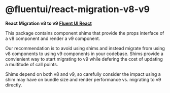 # @fluentui/react-migration-v8-v9

**React Migration v8 to v9 [Fluent UI React](https://react.fluentui.dev/)**

This package contains component shims that provide the props interface of a v8 component and render a v9 component.

Our recommendation is to avoid using shims and instead migrate from using v8 components to using v9 components in your codebase. Shims provide a convienient way to start migrating to v9 while defering the cost of updating a multitude of call points.

Shims depend on both v8 and v9, so carefully consider the impact using a shim may have on bundle size and render performance vs. migrating to v9 directly.
